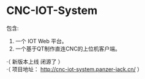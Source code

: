 # CNC-IOT-System

包含:
  1. 一个 IOT Web 平台。
  2. 一个基于QT制作直连CNC的上位机客户端。
  
·（ 新版本上线 闭源了 ） <br>
·（ 项目地址： http://cnc-iot-system.panzer-jack.cn/ ） <br>
